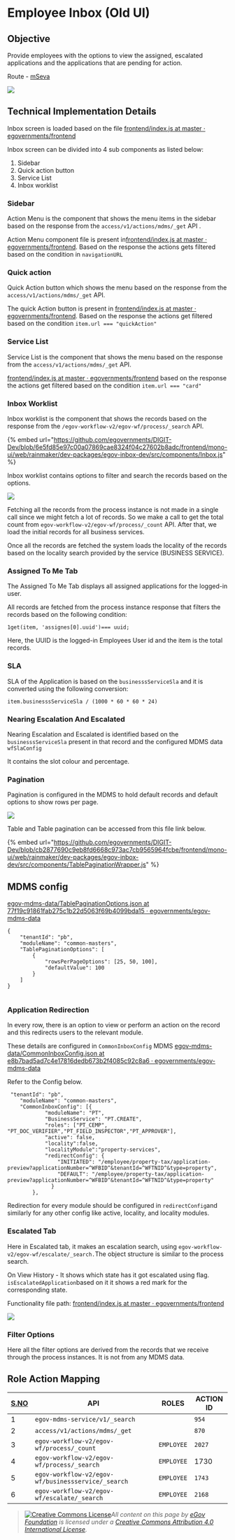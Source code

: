 # Employee Inbox (Old UI)

## **Objective**

Provide employees with the options to view the assigned, escalated applications and the applications that are pending for action.

Route - [mSeva](https://qa.digit.org/employee/inbox)

![](../../../../.gitbook/assets/image-20211018-125359.png)

## **Technical Implementation Details**

Inbox screen is loaded based on the file [<img src="https://github.com/fluidicon.png" alt="" data-size="line">frontend/index.js at master · egovernments/frontend](https://github.com/egovernments/frontend/blob/master/web/rainmaker/packages/employee/src/modules/employee/Inbox/index.js)

Inbox screen can be divided into 4 sub components as listed below:

1. Sidebar
2. Quick action button
3. Service List
4. Inbox worklist

### **Sidebar**

Action Menu is the component that shows the menu items in the sidebar based on the response from the `access/v1/actions/mdms/_get` API .

Action Menu component file is present in[<img src="https://github.com/fluidicon.png" alt="" data-size="line">frontend/index.js at master · egovernments/frontend](https://github.com/egovernments/frontend/blob/master/web/rainmaker/dev-packages/egov-ui-kit-dev/src/common/common/ActionMenu/index.js). Based on the response the actions gets filtered based on the condition in `navigationURL`

### **Quick action**

Quick Action button which shows the menu based on the response from the `access/v1/actions/mdms/_get` API.

The quick Action button is present in [<img src="https://github.com/fluidicon.png" alt="" data-size="line">frontend/index.js at master · egovernments/frontend](https://github.com/egovernments/frontend/blob/master/web/rainmaker/dev-packages/egov-ui-framework-core/src/ui-molecules/MenuButton/index.js). Based on the response the actions get filtered based on the condition `item.url === "quickAction"`

### **Service List**

Service List is the component that shows the menu based on the response from the `access/v1/actions/mdms/_get` API.

[<img src="https://github.com/fluidicon.png" alt="" data-size="line">frontend/index.js at master · egovernments/frontend](https://github.com/egovernments/frontend/blob/master/web/rainmaker/dev-packages/egov-ui-kit-dev/src/common/common/ServiceList/index.js) based on the response the actions get filtered based on the condition `item.url === "card"`

### **Inbox Worklist**

Inbox worklist is the component that shows the records based on the response from the `/egov-workflow-v2/egov-wf/process/_search` API.

{% embed url="https://github.com/egovernments/DIGIT-Dev/blob/6e5fd85e97c00a07869cae8324f04c27602b8adc/frontend/mono-ui/web/rainmaker/dev-packages/egov-inbox-dev/src/components/Inbox.js" %}

Inbox worklist contains options to filter and search the records based on the options.

![](../../../../.gitbook/assets/image-20210115-084530.png)

Fetching all the records from the process instance is not made in a single call since we might fetch a lot of records. So we make a call to get the total count from `egov-workflow-v2/egov-wf/process/_count` API. After that, we load the initial records for all business services.&#x20;

Once all the records are fetched the system loads the locality of the records based on the locality search provided by the service (BUSINESS SERVICE).

### **Assigned To Me Tab**

The Assigned To Me Tab displays all assigned applications for the logged-in user.

All records are fetched from the process instance response that filters the records based on the following condition:

`1get(item, 'assignes[0].uuid')=== uuid;`

Here, the UUID is the logged-in Employees User id and the item is the total records.

### **SLA**

SLA of the Application is based on the `businesssServiceSla` and it is converted using the following conversion:

`item.businesssServiceSla / (1000 * 60 * 60 * 24)`

### **Nearing Escalation And Escalated**

Nearing Escalation and Escalated is identified based on the `businesssServiceSla` present in that record and the configured MDMS data `wfSlaConfig`

It contains the slot colour and percentage.

### **Pagination**

Pagination is configured in the MDMS to hold default records and default options to show rows per page.

![](../../../../.gitbook/assets/image-20210115-090506.png)

Table and Table pagination can be accessed from this file link below.

{% embed url="https://github.com/egovernments/DIGIT-Dev/blob/cb2877690c9eb8fd6668c973ac7cb9565964fcbe/frontend/mono-ui/web/rainmaker/dev-packages/egov-inbox-dev/src/components/TablePaginationWrapper.js" %}

## MDMS config

[<img src="https://github.com/fluidicon.png" alt="" data-size="line">egov-mdms-data/TablePaginationOptions.json at 77f19c91861fab275c1b22d5063f69b4099bda15 · egovernments/egov-mdms-data](https://github.com/egovernments/egov-mdms-data/blob/77f19c91861fab275c1b22d5063f69b4099bda15/data/pb/common-masters/TablePaginationOptions.json)

```
{
    "tenantId": "pb",
    "moduleName": "common-masters",
    "TablePaginationOptions": [
        {
            "rowsPerPageOptions": [25, 50, 100],
            "defaultValue": 100
        }
    ]
}


```

### **Application Redirection**

In every row, there is an option to view or perform an action on the record and this redirects users to the relevant module.

These details are configured in `CommonInboxConfig` MDMS [<img src="https://github.com/fluidicon.png" alt="" data-size="line">egov-mdms-data/CommonInboxConfig.json at e8b7bad5ad7c4e17816dedb673b2f4085c92c8a6 · egovernments/egov-mdms-data](https://github.com/egovernments/egov-mdms-data/blob/e8b7bad5ad7c4e17816dedb673b2f4085c92c8a6/data/pb/common-masters/CommonInboxConfig.json)

Refer to the Config below.

```
 "tenantId": "pb",
    "moduleName": "common-masters",
    "CommonInboxConfig": [{
            "moduleName": "PT",
            "BusinessService": "PT.CREATE",
            "roles": ["PT_CEMP", "PT_DOC_VERIFIER","PT_FIELD_INSPECTOR","PT_APPROVER"],
            "active": false,
            "locality":false,
            "localityModule":"property-services",
            "redirectConfig": {
                "INITIATED": "/employee/property-tax/application-preview?applicationNumber=^WFBID^&tenantId=^WFTNID^&type=property",
                "DEFAULT": "/employee/property-tax/application-preview?applicationNumber=^WFBID^&tenantId=^WFTNID^&type=property"
              }
        },
```

Redirection for every module should be configured in `redirectConfig`and similarly for any other config like active, locality, and locality modules.

### **Escalated Tab**

Here in Escalated tab, it makes an escalation search, using `egov-workflow-v2/egov-wf/escalate/_search.`The object structure is similar to the process search.

On View History - It shows which state has it got escalated using flag. `isEscalatedApplication`based on it it shows a red mark for the corresponding state.

Functionality file path: [<img src="https://github.com/fluidicon.png" alt="" data-size="line">frontend/index.js at master · egovernments/frontend](https://github.com/egovernments/frontend/blob/master/web/rainmaker/packages/employee/src/modules/employee/Inbox/components/Table/index.js)

![](../../../../.gitbook/assets/image-20210728-070241.png)

### **Filter Options**

Here all the filter options are derived from the records that we receive through the process instances. It is not from any MDMS data.&#x20;

## **Role Action Mapping**

| [**S.NO**](http://s.no/) | **API**                                            | **ROLES**  | **ACTION ID** |
| ------------------------ | -------------------------------------------------- | ---------- | ------------- |
| 1                        | `egov-mdms-service/v1/_search`                     |            | `954`         |
| 2                        | `access/v1/actions/mdms/_get`                      |            | `870`         |
| 3                        | `egov-workflow-v2/egov-wf/process/_count`          | `EMPLOYEE` | `2027`        |
| 4                        | `egov-workflow-v2/egov-wf/process/_search`         | `EMPLOYEE` | 1730          |
| 5                        | `egov-workflow-v2/egov-wf/businessservice/_search` | `EMPLOYEE` | `1743`        |
| 6                        | `egov-workflow-v2/egov-wf/escalate/_search`        | `EMPLOYEE` | `2168`        |

&#x20;

> [![Creative Commons License](https://i.creativecommons.org/l/by/4.0/80x15.png)_​_](http://creativecommons.org/licenses/by/4.0/)_All content on this page by_ [_eGov Foundation_](https://egov.org.in/) _is licensed under a_ [_Creative Commons Attribution 4.0 International License_](http://creativecommons.org/licenses/by/4.0/)_._
